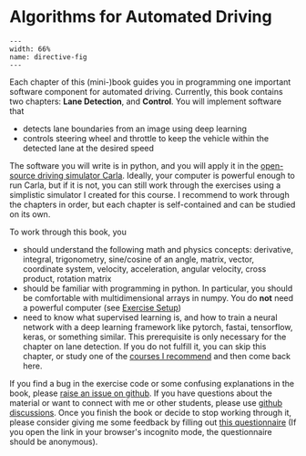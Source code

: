Algorithms for Automated Driving
============================


```{figure} carla_vehicle_lanes.jpg
---
width: 66%
name: directive-fig
---
```

Each chapter of this (mini-)book guides you in programming one important software component for automated driving. Currently, this book contains two chapters: **Lane Detection**, and **Control**. You will implement software that 
* detects lane boundaries from an image using deep learning
* controls steering wheel and throttle to keep the vehicle within the detected lane at the desired speed

The software you will write is in python, and you will apply it in the [open-source driving simulator Carla](https://carla.org/). Ideally, your computer is powerful enough to run Carla, but if it is not, you can still work through the exercises using a simplistic simulator I created for this course. I recommend to work through the chapters in order, but each chapter is self-contained and can be studied on its own.

To work through this book, you
* should understand the following math and physics concepts: derivative, integral, trigonometry, sine/cosine of an angle, matrix, vector, coordinate system, velocity, acceleration, angular velocity, cross product, rotation matrix
* should be familiar with programming in python. In particular, you should be comfortable with multidimensional arrays in numpy. You do **not** need a powerful computer (see [Exercise Setup](../Appendix/ExerciseSetup.md))
* need to know what supervised learning is, and how to train a neural network with a deep learning framework like pytorch, fastai, tensorflow, keras, or something similar. This prerequisite is only necessary for the chapter on lane detection. If you do not fulfill it, you can skip this chapter, or study one of the [courses I recommend](../LaneDetection/Segmentation.ipynb) and then come back here.

If you find a bug in the exercise code or some confusing explanations in the book, please [raise an issue on github](https://github.com/thomasfermi/Algorithms-for-Automated-Driving). If you have questions about the material or want to connect with me or other students, please use [github discussions](https://github.com/thomasfermi/Algorithms-for-Automated-Driving/discussions). Once you finish the book or decide to stop working through it, please consider giving me some feedback by filling out [this questionnaire](https://forms.gle/TioqZiUsB5e5wSVG7) (If you open the link in your browser's incognito mode, the questionnaire should be anonymous).